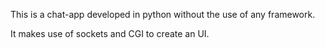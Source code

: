 This is a chat-app developed in python without the use of any framework.

It makes use of sockets and CGI to create an UI.
